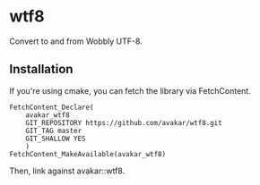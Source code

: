 # wtf8

Convert to and from Wobbly UTF-8.

## Installation

If you're using cmake, you can fetch the library via FetchContent.

    FetchContent_Declare(
        avakar_wtf8
        GIT_REPOSITORY https://github.com/avakar/wtf8.git
        GIT_TAG master
        GIT_SHALLOW YES
        )
    FetchContent_MakeAvailable(avakar_wtf8)

Then, link against avakar::wtf8.
